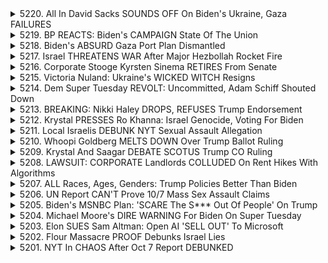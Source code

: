 <details>
<summary>5220. All In David Sacks SOUNDS OFF On Biden's Ukraine, Gaza FAILURES</summary><br>

<a href="https://www.youtube.com/watch?v=l08_2ZFMh6o" target="_blank">
    <img src="https://img.youtube.com/vi/l08_2ZFMh6o/maxresdefault.jpg" 
        alt="[Youtube]" width="200">
</a>

# All In David Sacks SOUNDS OFF On Biden's Ukraine, Gaza FAILURES


</details>

<details>
<summary>5219. BP REACTS: Biden's CAMPAIGN State Of The Union</summary><br>

<a href="https://www.youtube.com/watch?v=CNR0ujN1KWI" target="_blank">
    <img src="https://img.youtube.com/vi/CNR0ujN1KWI/maxresdefault.jpg" 
        alt="[Youtube]" width="200">
</a>

# BP REACTS: Biden's CAMPAIGN State Of The Union


</details>

<details>
<summary>5218. Biden's ABSURD Gaza Port Plan Dismantled</summary><br>

<a href="https://www.youtube.com/watch?v=vY45IdQet4s" target="_blank">
    <img src="https://img.youtube.com/vi/vY45IdQet4s/maxresdefault.jpg" 
        alt="[Youtube]" width="200">
</a>

# Biden's ABSURD Gaza Port Plan Dismantled


</details>

<details>
<summary>5217. Israel THREATENS WAR After Major Hezbollah Rocket Fire</summary><br>

<a href="https://www.youtube.com/watch?v=pyjGN0NME7U" target="_blank">
    <img src="https://img.youtube.com/vi/pyjGN0NME7U/maxresdefault.jpg" 
        alt="[Youtube]" width="200">
</a>

# Israel THREATENS WAR After Major Hezbollah Rocket Fire


</details>

<details>
<summary>5216. Corporate Stooge Kyrsten Sinema RETIRES From Senate</summary><br>

<a href="https://www.youtube.com/watch?v=3Rs60xlruZA" target="_blank">
    <img src="https://img.youtube.com/vi/3Rs60xlruZA/maxresdefault.jpg" 
        alt="[Youtube]" width="200">
</a>

# Corporate Stooge Kyrsten Sinema RETIRES From Senate


</details>

<details>
<summary>5215. Victoria Nuland: Ukraine's WICKED WITCH Resigns</summary><br>

<a href="https://www.youtube.com/watch?v=R0IpUKm3jxw" target="_blank">
    <img src="https://img.youtube.com/vi/R0IpUKm3jxw/maxresdefault.jpg" 
        alt="[Youtube]" width="200">
</a>

# Victoria Nuland: Ukraine's WICKED WITCH Resigns


</details>

<details>
<summary>5214. Dem Super Tuesday REVOLT: Uncommitted, Adam Schiff Shouted Down</summary><br>

<a href="https://www.youtube.com/watch?v=b2ObyO5wsBg" target="_blank">
    <img src="https://img.youtube.com/vi/b2ObyO5wsBg/maxresdefault.jpg" 
        alt="[Youtube]" width="200">
</a>

# Dem Super Tuesday REVOLT: Uncommitted, Adam Schiff Shouted Down


</details>

<details>
<summary>5213. BREAKING: Nikki Haley DROPS, REFUSES Trump Endorsement</summary><br>

<a href="https://www.youtube.com/watch?v=RAu-pUSBoDE" target="_blank">
    <img src="https://img.youtube.com/vi/RAu-pUSBoDE/maxresdefault.jpg" 
        alt="[Youtube]" width="200">
</a>

# BREAKING: Nikki Haley DROPS, REFUSES Trump Endorsement


</details>

<details>
<summary>5212. Krystal PRESSES Ro Khanna: Israel Genocide, Voting For Biden</summary><br>

<a href="https://www.youtube.com/watch?v=-8bytlotRHg" target="_blank">
    <img src="https://img.youtube.com/vi/-8bytlotRHg/maxresdefault.jpg" 
        alt="[Youtube]" width="200">
</a>

# Krystal PRESSES Ro Khanna: Israel Genocide, Voting For Biden


</details>

<details>
<summary>5211. Local Israelis DEBUNK NYT Sexual Assault Allegation</summary><br>

<a href="https://www.youtube.com/watch?v=uKgHaK-CoYs" target="_blank">
    <img src="https://img.youtube.com/vi/uKgHaK-CoYs/maxresdefault.jpg" 
        alt="[Youtube]" width="200">
</a>

# Local Israelis DEBUNK NYT Sexual Assault Allegation


</details>

<details>
<summary>5210. Whoopi Goldberg MELTS DOWN Over Trump Ballot Ruling</summary><br>

<a href="https://www.youtube.com/watch?v=FKQGEDjJBD0" target="_blank">
    <img src="https://img.youtube.com/vi/FKQGEDjJBD0/maxresdefault.jpg" 
        alt="[Youtube]" width="200">
</a>

# Whoopi Goldberg MELTS DOWN Over Trump Ballot Ruling


</details>

<details>
<summary>5209. Krystal And Saagar DEBATE SCOTUS Trump CO Ruling</summary><br>

<a href="https://www.youtube.com/watch?v=HjTGYomVgpU" target="_blank">
    <img src="https://img.youtube.com/vi/HjTGYomVgpU/maxresdefault.jpg" 
        alt="[Youtube]" width="200">
</a>

# Krystal And Saagar DEBATE SCOTUS Trump CO Ruling


</details>

<details>
<summary>5208. LAWSUIT: CORPORATE Landlords COLLUDED On Rent Hikes With Algorithms</summary><br>

<a href="https://www.youtube.com/watch?v=pp1zsJzVG9M" target="_blank">
    <img src="https://img.youtube.com/vi/pp1zsJzVG9M/maxresdefault.jpg" 
        alt="[Youtube]" width="200">
</a>

# LAWSUIT: CORPORATE Landlords COLLUDED On Rent Hikes With Algorithms


</details>

<details>
<summary>5207. ALL Races, Ages, Genders: Trump Policies Better Than Biden</summary><br>

<a href="https://www.youtube.com/watch?v=bBd4Fm3k0pY" target="_blank">
    <img src="https://img.youtube.com/vi/bBd4Fm3k0pY/maxresdefault.jpg" 
        alt="[Youtube]" width="200">
</a>

# ALL Races, Ages, Genders: Trump Policies Better Than Biden


</details>

<details>
<summary>5206. UN Report CAN'T Prove 10/7 Mass Sex Assault Claims</summary><br>

<a href="https://www.youtube.com/watch?v=in8u_VXi3gA" target="_blank">
    <img src="https://img.youtube.com/vi/in8u_VXi3gA/maxresdefault.jpg" 
        alt="[Youtube]" width="200">
</a>

# UN Report CAN'T Prove 10/7 Mass Sex Assault Claims


</details>

<details>
<summary>5205. Biden's MSNBC Plan: 'SCARE The S*** Out Of People' On Trump</summary><br>

<a href="https://www.youtube.com/watch?v=ykif2g4Kkv8" target="_blank">
    <img src="https://img.youtube.com/vi/ykif2g4Kkv8/maxresdefault.jpg" 
        alt="[Youtube]" width="200">
</a>

# Biden's MSNBC Plan: 'SCARE The S*** Out Of People' On Trump


</details>

<details>
<summary>5204. Michael Moore's DIRE WARNING For Biden On Super Tuesday</summary><br>

<a href="https://www.youtube.com/watch?v=cb0EhDNbSDM" target="_blank">
    <img src="https://img.youtube.com/vi/cb0EhDNbSDM/maxresdefault.jpg" 
        alt="[Youtube]" width="200">
</a>

# Michael Moore's DIRE WARNING For Biden On Super Tuesday


</details>

<details>
<summary>5203. Elon SUES Sam Altman: Open AI 'SELL OUT' To Microsoft</summary><br>

<a href="https://www.youtube.com/watch?v=SLMmAEonjxY" target="_blank">
    <img src="https://img.youtube.com/vi/SLMmAEonjxY/maxresdefault.jpg" 
        alt="[Youtube]" width="200">
</a>

# Elon SUES Sam Altman: Open AI 'SELL OUT' To Microsoft


</details>

<details>
<summary>5202. Flour Massacre PROOF Debunks Israel Lies</summary><br>

<a href="https://www.youtube.com/watch?v=5I3xeFNdpLs" target="_blank">
    <img src="https://img.youtube.com/vi/5I3xeFNdpLs/maxresdefault.jpg" 
        alt="[Youtube]" width="200">
</a>

# Flour Massacre PROOF Debunks Israel Lies


</details>

<details>
<summary>5201. NYT In CHAOS After Oct 7 Report DEBUNKED</summary><br>

<a href="https://www.youtube.com/watch?v=-A49EK8-z5c" target="_blank">
    <img src="https://img.youtube.com/vi/-A49EK8-z5c/maxresdefault.jpg" 
        alt="[Youtube]" width="200">
</a>

# NYT In CHAOS After Oct 7 Report DEBUNKED


</details>

